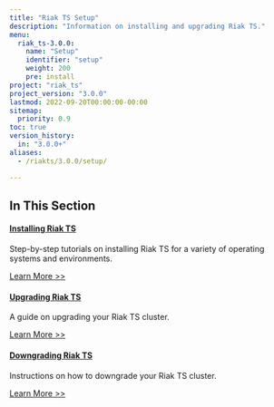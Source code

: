 ```yaml
---
title: "Riak TS Setup"
description: "Information on installing and upgrading Riak TS."
menu:
  riak_ts-3.0.0:
    name: "Setup"
    identifier: "setup"
    weight: 200
    pre: install
project: "riak_ts"
project_version: "3.0.0"
lastmod: 2022-09-20T00:00:00-00:00
sitemap:
  priority: 0.9
toc: true
version_history:
  in: "3.0.0+"
aliases:
  - /riakts/3.0.0/setup/

---
```


[install]: {{<baseurl>}}riak/ts/3.0.0/setup/installing
[upgrade]: {{<baseurl>}}riak/ts/3.0.0/setup/upgrading
[downgrade]: {{<baseurl>}}riak/ts/3.0.0/setup/downgrading

## In This Section

#### [Installing Riak TS][install]

Step-by-step tutorials on installing Riak TS for a variety of operating systems and environments.

[Learn More >>][install]

#### [Upgrading Riak TS][upgrade]

A guide on upgrading your Riak TS cluster.

[Learn More >>][upgrade]

#### [Downgrading Riak TS][downgrade]

Instructions on how to downgrade your Riak TS cluster.

[Learn More >>][downgrade]
